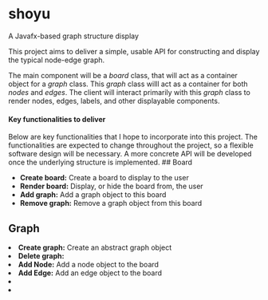 # shoyu
A Javafx-based graph structure display

This project aims to deliver a simple, usable API for constructing and display the typical node-edge graph.

The main component will be a <i>board</i> class, that will act as a container object for a <i>graph</i> class. This
<i>graph</i> class willl act as a container for both <i>nodes</i> and <i>edges</i>.
The client will interact primarily with this <i>graph</i> class to render nodes, edges, labels, and other displayable components.




<h4>Key functionalities to deliver</h4>
Below are key functionalities that I hope to incorporate into this project. The functionalities are expected to change throughout the project,
so a flexible software design will be necessary. A more concrete API will be developed once the underlying structure is implemented.
## Board
<ul>
<li><b>Create board:</b> Create a board to display to the user</li>
<li><b>Render board:</b> Display, or hide the board from, the user</li>
<li><b>Add graph:</b> Add a graph object to this board</li>
<li><b>Remove graph:</b> Remove a graph object from this board</li>
</ul>

## Graph
<li><b>Create graph:</b> Create an abstract graph object</li>
<li><b>Delete graph:</b>
<li><b>Add Node:</b> Add a node object to the board</li>
<li><b>Add Edge:</b> Add an edge object to the board</li>
<li><b></b></li>
<li><b></b></li>
</ul>
